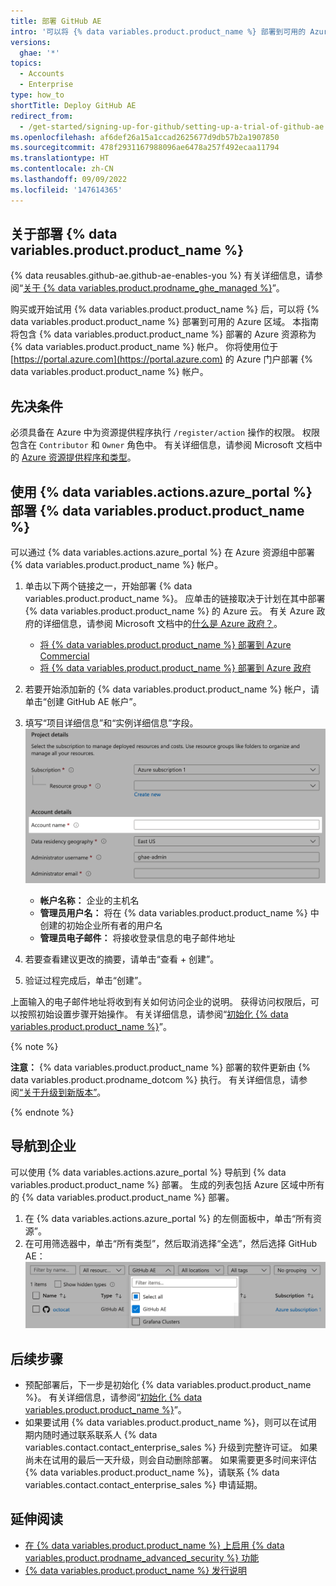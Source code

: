 ```yaml
---
title: 部署 GitHub AE
intro: '可以将 {% data variables.product.product_name %} 部署到可用的 Azure 区域。'
versions:
  ghae: '*'
topics:
  - Accounts
  - Enterprise
type: how_to
shortTitle: Deploy GitHub AE
redirect_from:
  - /get-started/signing-up-for-github/setting-up-a-trial-of-github-ae
ms.openlocfilehash: af6def26a15a1ccad2625677d9db57b2a1907850
ms.sourcegitcommit: 478f2931167988096ae6478a257f492ecaa11794
ms.translationtype: HT
ms.contentlocale: zh-CN
ms.lasthandoff: 09/09/2022
ms.locfileid: '147614365'
---
```

## 关于部署 {% data variables.product.product_name %}

{% data reusables.github-ae.github-ae-enables-you %} 有关详细信息，请参阅“[关于 {% data variables.product.prodname_ghe_managed %}](/admin/overview/about-github-ae)”。

购买或开始试用 {% data variables.product.product_name %} 后，可以将 {% data variables.product.product_name %} 部署到可用的 Azure 区域。 本指南将包含 {% data variables.product.product_name %} 部署的 Azure 资源称为 {% data variables.product.product_name %} 帐户。 你将使用位于 [https://portal.azure.com](https://portal.azure.com) 的 Azure 门户部署 {% data variables.product.product_name %} 帐户。

## 先决条件

必须具备在 Azure 中为资源提供程序执行 `/register/action` 操作的权限。 权限包含在 `Contributor` 和 `Owner` 角色中。 有关详细信息，请参阅 Microsoft 文档中的 [Azure 资源提供程序和类型](https://docs.microsoft.com/en-us/azure/azure-resource-manager/management/resource-providers-and-types#register-resource-provider)。

## 使用 {% data variables.actions.azure_portal %} 部署 {% data variables.product.product_name %}

可以通过 {% data variables.actions.azure_portal %} 在 Azure 资源组中部署 {% data variables.product.product_name %} 帐户。

1. 单击以下两个链接之一，开始部署 {% data variables.product.product_name %}。 应单击的链接取决于计划在其中部署 {% data variables.product.product_name %} 的 Azure 云。 有关 Azure 政府的详细信息，请参阅 Microsoft 文档中的[什么是 Azure 政府？](https://docs.microsoft.com/en-us/azure/azure-government/documentation-government-welcome)。
   
   - [将 {% data variables.product.product_name %} 部署到 Azure Commercial](https://aka.ms/create-github-ae-instance)
   - [将 {% data variables.product.product_name %} 部署到 Azure 政府](https://aka.ms/create-github-ae-instance-gov)
1. 若要开始添加新的 {% data variables.product.product_name %} 帐户，请单击“创建 GitHub AE 帐户”。
1. 填写“项目详细信息”和“实例详细信息”字段。
    ![{% data variables.actions.azure_portal %} 搜索结果](/assets/images/azure/github-ae-azure-portal-form.png)
    - **帐户名称：** 企业的主机名
    - **管理员用户名：** 将在 {% data variables.product.product_name %} 中创建的初始企业所有者的用户名
    - **管理员电子邮件：** 将接收登录信息的电子邮件地址
1. 若要查看建议更改的摘要，请单击“查看 + 创建”。
1. 验证过程完成后，单击“创建”。

上面输入的电子邮件地址将收到有关如何访问企业的说明。 获得访问权限后，可以按照初始设置步骤开始操作。 有关详细信息，请参阅“[初始化 {% data variables.product.product_name %}](/admin/configuration/initializing-github-ae)”。

{% note %}

**注意：** {% data variables.product.product_name %} 部署的软件更新由 {% data variables.product.prodname_dotcom %} 执行。 有关详细信息，请参阅[“关于升级到新版本”](/admin/overview/about-upgrades-to-new-releases)。

{% endnote %}

## 导航到企业

可以使用 {% data variables.actions.azure_portal %} 导航到 {% data variables.product.product_name %} 部署。 生成的列表包括 Azure 区域中所有的 {% data variables.product.product_name %} 部署。

1. 在 {% data variables.actions.azure_portal %} 的左侧面板中，单击“所有资源”。
1. 在可用筛选器中，单击“所有类型”，然后取消选择“全选”，然后选择 GitHub AE：![{% data variables.actions.azure_portal %} 搜索结果](/assets/images/azure/github-ae-azure-portal-type-filter.png)  

## 后续步骤

- 预配部署后，下一步是初始化 {% data variables.product.product_name %}。 有关详细信息，请参阅“[初始化 {% data variables.product.product_name %}](/github-ae@latest/admin/configuration/configuring-your-enterprise/initializing-github-ae)”。
- 如果要试用 {% data variables.product.product_name %}，则可以在试用期内随时通过联系联系人 {% data variables.contact.contact_enterprise_sales %} 升级到完整许可证。 如果尚未在试用的最后一天升级，则会自动删除部署。 如果需要更多时间来评估 {% data variables.product.product_name %}，请联系 {% data variables.contact.contact_enterprise_sales %} 申请延期。

## 延伸阅读 

- [在 {% data variables.product.product_name %} 上启用 {% data variables.product.prodname_advanced_security %} 功能](/github/getting-started-with-github/about-github-advanced-security#enabling-advanced-security-features-on-github-ae)
- [{% data variables.product.product_name %} 发行说明](/github-ae@latest/admin/overview/github-ae-release-notes) 
